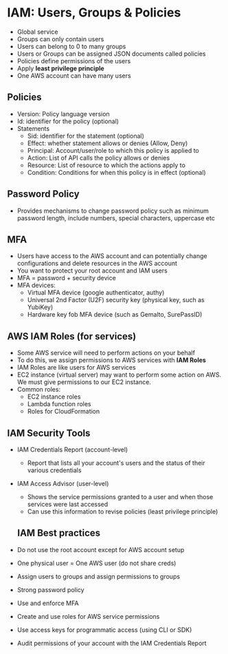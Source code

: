 # IAM: Users, Groups & Policies
- Global service
- Groups can only contain users
- Users can belong to 0 to many groups
- Users or Groups can be assigned JSON documents called policies
- Policies define permissions of the users
- Apply <b>least privilege principle</b>
- One AWS account can have many users

## Policies
- Version: Policy language version
- Id: identifier for the policy (optional)
- Statements
  - Sid: identifier for the statement (optional)
  - Effect: whether statement allows or denies (Allow, Deny)
  - Principal: Account/user/role to which this policy is applied to
  - Action: List of API calls the policy allows or denies
  - Resource: List of resource to which the actions apply to
  - Condition: Conditions for when this policy is in effect (optional)

## Password Policy
- Provides mechanisms to change password policy such as minimum password length, include numbers, special characters, uppercase etc

## MFA
- Users have access to the AWS account and can potentially change configurations and delete resources in the AWS account
- You want to protect your root account and IAM users
- MFA = password + security device
- MFA devices:
  - Virtual MFA device (google authenticator, authy)
  - Universal 2nd Factor (U2F) security key (physical key, such as YubiKey)
  - Hardware key fob MFA device (such as Gemalto, SurePassID)

## AWS IAM Roles (for services)
- Some AWS service will need to perform actions on your behalf
- To do this, we assign permissions to AWS services with <b>IAM Roles</b>
- IAM Roles are like users for AWS services
- EC2 instance (virtual server) may want to perform some action on AWS. We must give permissions to our EC2 instance.
- Common roles:
  - EC2 instance roles
  - Lambda function roles
  - Roles for CloudFormation

## IAM Security Tools
- IAM Credentials Report (account-level)
  - Report that lists all your account's users and the status of their various credentials
- IAM Access Advisor (user-level)
  - Shows the service permissions granted to a user and when those services were last accessed
  - Can use this information to revise policies (least privilege principle)

  ## IAM Best practices
- Do not use the root account except for AWS account setup
- One physical user = One AWS user (do not share creds)
- Assign users to groups and assign permissions to groups
- Strong password policy
- Use and enforce MFA
- Create and use roles for AWS service permissions
- Use access keys for programmatic access (using CLI or SDK)
- Audit permissions of your account with the IAM Credentials Report

